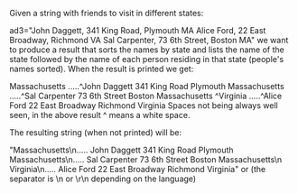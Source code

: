 Given a string with friends to visit in different states:

ad3="John Daggett, 341 King Road, Plymouth MA
Alice Ford, 22 East Broadway, Richmond VA
Sal Carpenter, 73 6th Street, Boston MA"
we want to produce a result that sorts the names by state and lists the name of the state followed by the name of each person residing in that state (people's names sorted). When the result is printed we get:

Massachusetts
.....^John Daggett 341 King Road Plymouth Massachusetts
.....^Sal Carpenter 73 6th Street Boston Massachusetts
^Virginia
.....^Alice Ford 22 East Broadway Richmond Virginia
Spaces not being always well seen, in the above result ^ means a white space.

The resulting string (when not printed) will be:

"Massachusetts\n..... John Daggett 341 King Road Plymouth Massachusetts\n..... Sal Carpenter 73 6th Street Boston Massachusetts\n Virginia\n..... Alice Ford 22 East Broadway Richmond Virginia"
or (the separator is \n or \r\n depending on the language)
